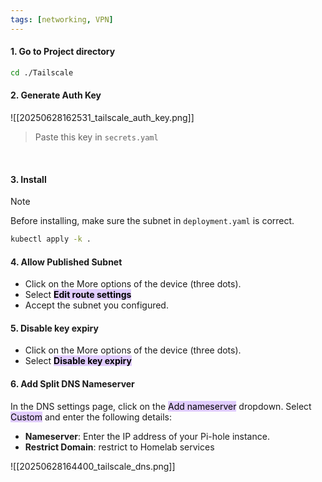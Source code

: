 ```yaml
---
tags: [networking, VPN]
---
```



#### 1. Go to Project directory

```bash ln:False
cd ./Tailscale
```

#### 2. Generate Auth Key

![[20250628162531_tailscale_auth_key.png]]

> Paste this key in `secrets.yaml`

</br>

#### 3. Install

> [!note] 
> Before installing, make sure the subnet in `deployment.yaml` is correct.

```bash ln:False
kubectl apply -k .
```

#### 4. Allow Published Subnet

- Click on the More options of the device (three dots).
- Select <mark style="background: #D2B3FFA6;">**Edit route settings**</mark>
- Accept the subnet you configured.

#### 5. Disable key expiry

- Click on the More options of the device (three dots).
- Select <mark style="background: #D2B3FFA6;">**Disable key expiry**</mark>

#### 6. Add Split DNS Nameserver

In the DNS settings page, click on the <mark style="background: #D2B3FFA6;">Add nameserver</mark> dropdown. Select <mark style="background: #D2B3FFA6;">Custom</mark> and enter the following details:

- **Nameserver**: Enter the IP address of your Pi-hole instance.
- **Restrict Domain**: restrict to Homelab services

![[20250628164400_tailscale_dns.png]]